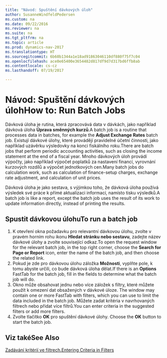 ```yaml
---
title: "Návod: Spuštění dávkových úloh"
author: SusanneWindfeldPedersen
ms.custom: na
ms.date: 09/22/2016
ms.reviewer: na
ms.suite: na
ms.tgt_pltfrm: na
ms.topic: article
ms.prod: dynamics-nav-2017
ms.translationtype: HT
ms.sourcegitcommit: 6b60b1344a1e18ad91863046110df880f75f7c04
ms.openlocfilehash: ace0e65400e3654482d817df9d7d317bd6ffb8ab
ms.contentlocale: cs-cz
ms.lasthandoff: 07/19/2017

---
```


# <a name="how-to-run-batch-jobs"></a><span data-ttu-id="9240b-102">Návod: Spuštění dávkových úloh</span><span class="sxs-lookup"><span data-stu-id="9240b-102">How to: Run Batch Jobs</span></span>
<span data-ttu-id="9240b-103">Dávková úloha je rutina, která zpracovává data v dávkách, jako například dávková úloha **Úprava směnných kurzů**.</span><span class="sxs-lookup"><span data-stu-id="9240b-103">A batch job is a routine that processes data in batches, for example the **Adjust Exchange Rates** batch job.</span></span> <span data-ttu-id="9240b-104">Existují dávkové úlohy, které provádějí pravidelné účetní činnosti, jako například uzávěrku výsledovky na konci fiskálního roku.</span><span class="sxs-lookup"><span data-stu-id="9240b-104">There are batch jobs that perform periodic accounting activities, such as closing the income statement at the end of a fiscal year.</span></span> <span data-ttu-id="9240b-105">Mnoho dávkových úloh provádí výpočty, jako například výpočet poplatků za nastavení financí, vyrovnání kurzových rozdílů a výpočet jednotkových cen.</span><span class="sxs-lookup"><span data-stu-id="9240b-105">Many batch jobs do calculation work, such as calculation of finance-setup charges, exchange rate adjustment, and calculation of unit prices.</span></span>

<span data-ttu-id="9240b-106">Dávková úloha je jako sestava, s výjimkou toho, že dávková úloha používá výsledek své práce k přímé aktualizaci informací, namísto tisku výsledků.</span><span class="sxs-lookup"><span data-stu-id="9240b-106">A batch job is like a report, except the batch job uses the result of its work to update information directly, instead of printing the results.</span></span>

## <a name="to-run-a-batch-job"></a><span data-ttu-id="9240b-107">Spustit dávkovou úlohu</span><span class="sxs-lookup"><span data-stu-id="9240b-107">To run a batch job</span></span>
1. <span data-ttu-id="9240b-108">K otevření okna požadavku pro relevantní dávkovou úlohu, zvolte v pravém horním rohu ikonu **Hledat stránku nebo sestavu**, zadejte název dávkové úlohy a zvolte související odkaz.</span><span class="sxs-lookup"><span data-stu-id="9240b-108">To open the request window for the relevant batch job, in the top right corner, choose the **Search for Page or Report** icon, enter the name of the batch job, and then choose the related link.</span></span>
2. <span data-ttu-id="9240b-109">Pokud je zde pro dávkovou úlohu záložka **Možnosti**, vyplňte pole, k tomu abyste určili, co bude dávková úloha dělat.</span><span class="sxs-lookup"><span data-stu-id="9240b-109">If there is an **Options** FastTab for the batch job, fill in the fields to determine what the batch job will do.</span></span>
3. <span data-ttu-id="9240b-110">Okno může obsahovat jednu nebo více záložek s filtry, které můžete použít k omezení dat obsažených v dávkové úloze. </span><span class="sxs-lookup"><span data-stu-id="9240b-110">The window may contain one or more FastTab with filters, which you can use to limit the data included in the batch job.</span></span> <span data-ttu-id="9240b-111">Můžete zadat kritéria v navrhovaných filtrech nebo přidat více filtrů.</span><span class="sxs-lookup"><span data-stu-id="9240b-111">You can enter criteria in the suggested filters or add more filters.</span></span>
4. <span data-ttu-id="9240b-112">Zvolte tlačítko **OK** pro spuštění dávkové úlohy. </span><span class="sxs-lookup"><span data-stu-id="9240b-112">Choose the **OK** button to start the batch job.</span></span>

## <a name="see-also"></a><span data-ttu-id="9240b-113">Viz také</span><span class="sxs-lookup"><span data-stu-id="9240b-113">See Also</span></span>
[<span data-ttu-id="9240b-114">Zadávání kritérií ve filtrech.</span><span class="sxs-lookup"><span data-stu-id="9240b-114">Entering Criteria in Filters</span></span>](ui-enter-criteria-filters.md)

